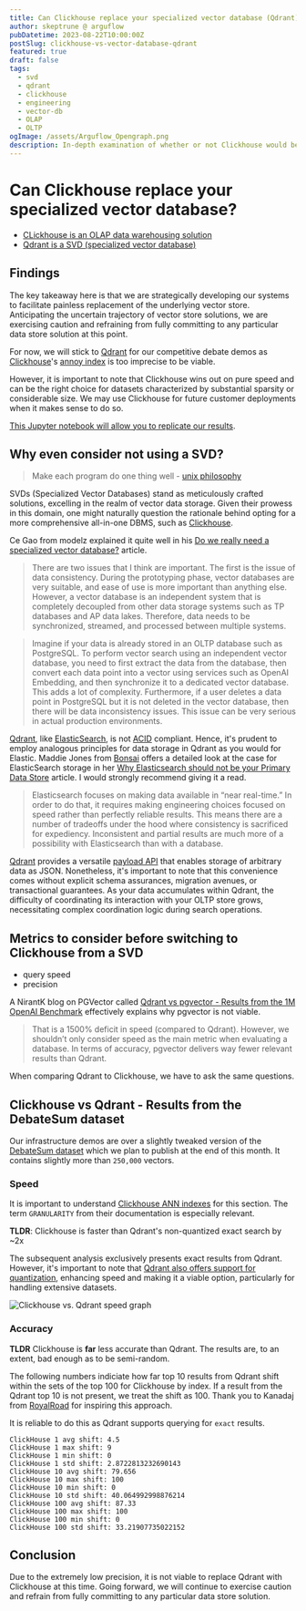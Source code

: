 ```yaml
---
title: Can Clickhouse replace your specialized vector database (Qdrant)?
author: skeptrune @ arguflow
pubDatetime: 2023-08-22T10:00:00Z
postSlug: clickhouse-vs-vector-database-qdrant
featured: true
draft: false
tags:
  - svd
  - qdrant
  - clickhouse
  - engineering
  - vector-db
  - OLAP
  - OLTP
ogImage: /assets/Arguflow_Opengraph.png
description: In-depth examination of whether or not Clickhouse would be able to replace your specialized vector database
---
```


# Can Clickhouse replace your specialized vector database?

- [CLickhouse is an OLAP data warehousing solution](https://clickhouse.com)
- [Qdrant is a SVD (specialized vector database)](https://qdrant.tech)

## Findings

The key takeaway here is that we are strategically developing our systems to facilitate painless replacement of the underlying vector store. Anticipating the uncertain trajectory of vector store solutions, we are exercising caution and refraining from fully committing to any particular data store solution at this point.

For now, we will stick to [Qdrant](https://qdrant.tech/) for our competitive debate demos as [Clickhouse](https://clickhouse.com/)'s [annoy index](https://clickhouse.com/docs/en/engines/table-engines/mergetree-family/annindexes) is too imprecise to be viable.

However, it is important to note that Clickhouse wins out on pure speed and can be the right choice for datasets characterized by substantial sparsity or considerable size. We may use Clickhouse for future customer deployments when it makes sense to do so.

[This Jupyter notebook will allow you to replicate our results](https://github.com/arguflow/clickhouse-vs-qdrant-comparison/blob/main/qdrant-to-ch.ipynb).

## Why even consider not using a SVD?

> Make each program do one thing well - [unix philosophy](https://en.wikipedia.org/wiki/Unix_philosophy#Do_One_Thing_and_Do_It_Well)

SVDs (Specialized Vector Databases) stand as meticulously crafted solutions, excelling in the realm of vector data storage. Given their prowess in this domain, one might naturally question the rationale behind opting for a more comprehensive all-in-one DBMS, such as [Clickhouse](https://clickhouse.com/).

Ce Gao from modelz explained it quite well in his [Do we really need a specialized vector database?](https://modelz.ai/blog/pgvector) article.

> There are two issues that I think are important. The first is the issue of data consistency. During the prototyping phase, vector databases are very suitable, and ease of use is more important than anything else. However, a vector database is an independent system that is completely decoupled from other data storage systems such as TP databases and AP data lakes. Therefore, data needs to be synchronized, streamed, and processed between multiple systems.

> Imagine if your data is already stored in an OLTP database such as PostgreSQL. To perform vector search using an independent vector database, you need to first extract the data from the database, then convert each data point into a vector using services such as OpenAI Embedding, and then synchronize it to a dedicated vector database. This adds a lot of complexity. Furthermore, if a user deletes a data point in PostgreSQL but it is not deleted in the vector database, then there will be data inconsistency issues. This issue can be very serious in actual production environments.

[Qdrant](https://qdrant.tech/), like [ElasticSearch](https://www.elastic.co/), is not [ACID](https://docs.digitalocean.com/glossary/acid/) compliant. Hence, it's prudent to employ analogous principles for data storage in Qdrant as you would for Elastic. Maddie Jones from [Bonsai](https://bonsai.io) offers a detailed look at the case for ElasticSearch storage in her [Why Elasticsearch should not be your Primary Data Store](https://bonsai.io/blog/why-elasticsearch-should-not-be-your-primary-data-store) article. I would strongly recommend giving it a read.

> Elasticsearch focuses on making data available in “near real-time.” In order to do that, it requires making engineering choices focused on speed rather than perfectly reliable results. This means there are a number of tradeoffs under the hood where consistency is sacrificed for expediency. Inconsistent and partial results are much more of a possibility with Elasticsearch than with a database.

[Qdrant](https://qdrant.tech/) provides a versatile [payload API](https://qdrant.tech/documentation/concepts/payload/) that enables storage of arbitrary data as JSON. Nonetheless, it's important to note that this convenience comes without explicit schema assurances, migration avenues, or transactional guarantees. As your data accumulates within Qdrant, the difficulty of coordinating its interaction with your OLTP store grows, necessitating complex coordination logic during search operations.

## Metrics to consider before switching to Clickhouse from a SVD

- query speed
- precision

A NirantK blog on PGVector called [Qdrant vs pgvector - Results from the 1M OpenAI Benchmark](https://nirantk.com/writing/pgvector-vs-qdrant/) effectively explains why pgvector is not viable.

> That is a 1500% deficit in speed (compared to Qdrant). However, we shouldn’t only consider speed as the main metric when evaluating a database. In terms of accuracy, pgvector delivers way fewer relevant results than Qdrant.

When comparing Qdrant to Clickhouse, we have to ask the same questions.

## Clickhouse vs Qdrant - Results from the DebateSum dataset

Our infrastructure demos are over a slightly tweaked version of the [DebateSum dataset](https://aclanthology.org/2020.argmining-1.1/) which we plan to publish at the end of this month. It contains slightly more than `250,000` vectors.

### Speed

It is important to understand [Clickhouse ANN indexes](https://clickhouse.com/docs/en/engines/table-engines/mergetree-family/annindexes#annoy-annoy) for this section. The term `GRANULARITY` from their documentation is especially relevant.

**TLDR**: Clickhouse is faster than Qdrant's non-quantized exact search by ~2x

The subsequent analysis exclusively presents exact results from Qdrant. However, it's important to note that [Qdrant also offers support for quantization](https://qdrant.tech/articles/scalar-quantization/), enhancing speed and making it a viable option, particularly for handling extensive datasets.

![Clickhouse vs. Qdrant speed graph](/assets/clickhouse-vs-qdrant-speed.png)

### Accuracy

**TLDR** Clickhouse is **far** less accurate than Qdrant. The results are, to an extent, bad enough as to be semi-random.

The following numbers indiciate how far top 10 results from Qdrant shift within the sets of the top 100 for Clickhouse by index. If a result from the Qdrant top 10 is not present, we treat the shift as 100. Thank you to Kanadaj from [RoyalRoad](https://royalroad.com) for inspiring this approach.

It is reliable to do this as Qdrant supports querying for `exact` results.

```
ClickHouse 1 avg shift: 4.5
ClickHouse 1 max shift: 9
ClickHouse 1 min shift: 0
ClickHouse 1 std shift: 2.8722813232690143
ClickHouse 10 avg shift: 79.656
ClickHouse 10 max shift: 100
ClickHouse 10 min shift: 0
ClickHouse 10 std shift: 40.064992998876214
ClickHouse 100 avg shift: 87.33
ClickHouse 100 max shift: 100
ClickHouse 100 min shift: 0
ClickHouse 100 std shift: 33.21907735022152
```

## Conclusion

Due to the extremely low precision, it is not viable to replace Qdrant with Clickhouse at this time. Going forward, we will continue to exercise caution and refrain from fully committing to any particular data store solution.

